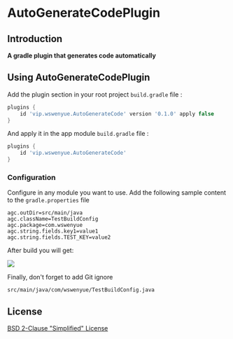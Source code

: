 # AutoGenerateCodePlugin

## Introduction
**A gradle plugin that generates code automatically**

## Using AutoGenerateCodePlugin

Add the plugin section in your root project `build.gradle` file :

```gradle
plugins {
    id 'vip.wswenyue.AutoGenerateCode' version '0.1.0' apply false
}
```

And apply it in the app module `build.gradle` file :

```gradle
plugins {
    id 'vip.wswenyue.AutoGenerateCode'
}
```

### Configuration
Configure in any module you want to use. Add the following sample content to the `gradle.properties` file

```properties
agc.outDir=src/main/java
agc.className=TestBuildConfig
agc.package=com.wswenyue
agc.string.fields.key1=value1
agc.string.fields.TEST_KEY=value2
```

After build you will get:

![](http://wswenyue.vip/AutoGenerateCode/assets/img/result.d0a83088.jpg)


Finally, don't forget to add Git ignore
```.gitignore
src/main/java/com/wswenyue/TestBuildConfig.java
```


## License
[BSD 2-Clause "Simplified" License](https://github.com/wswenyue/AutoGenerateCode/blob/main/LICENSE)